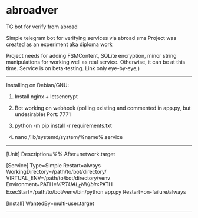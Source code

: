 # abroadver
TG bot for verify from abroad

Simple telegram bot for verifying services via abroad sms
Project was created as an experiment aka diploma work

Project needs for adding FSMContent, SQLite encryption, minor string manipulations for working well as real service.
Otherwise, it can be at this time.
Service is on beta-testing. Link only eye-by-eye;)

_______
Installing on Debian/GNU:

1. Install nginx + letsencrypt

2. Bot working on webhook (polling existing and commented in app.py, but undesirable)
    Port: 7771

3. python -m pip install -r requirements.txt

4. nano /lib/systemd/system/%name%.service
_______

[Unit]
Description=%%
After=network.target

[Service]
Type=Simple
Restart=always
WorkingDirectory=/path/to/bot/directory/
VIRTUAL_ENV=/path/to/bot/directory/venv
Environment=PATH=$VIRTUAL_ENV/bin:$PATH
ExecStart=/path/to/bot/venv/bin/python app.py
Restart=on-failure/always

[Install]
WantedBy=multi-user.target

_______

